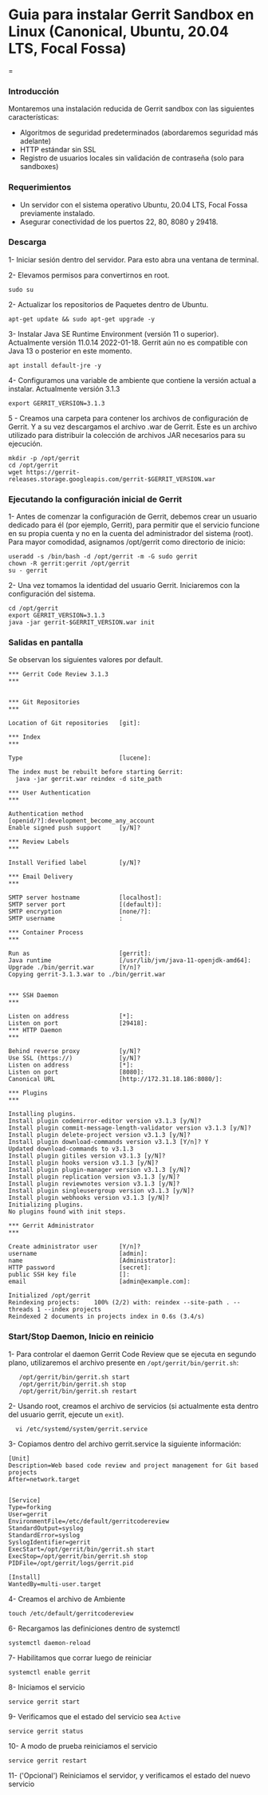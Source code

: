 # Guia para instalar Gerrit Sandbox en Linux (Canonical, Ubuntu, 20.04 LTS, Focal Fossa) 
=

### Introducción

Montaremos una instalación reducida de Gerrit sandbox con las siguientes características:
- Algoritmos de seguridad predeterminados (abordaremos seguridad más adelante)
- HTTP estándar sin SSL
- Registro de usuarios locales sin validación de contraseña (solo para sandboxes)

### Requerimientos

* Un servidor con el sistema operativo Ubuntu, 20.04 LTS, Focal Fossa previamente instalado.
* Asegurar conectividad de los puertos 22, 80, 8080 y 29418.

### Descarga 

1- Iniciar sesión dentro del servidor. Para esto abra una ventana de terminal.

2- Elevamos permisos para convertirnos en root.

```
sudo su
```

2- Actualizar los repositorios de Paquetes dentro de Ubuntu.

```
apt-get update && sudo apt-get upgrade -y
```

3- Instalar Java SE Runtime Environment (versión 11 o superior). Actualmente versión 11.0.14 2022-01-18. Gerrit aún no es compatible con Java 13 o posterior en este momento.

```
apt install default-jre -y
```

4- Configuramos una variable de ambiente que contiene la versión actual a instalar. Actualmente versión 3.1.3

```
export GERRIT_VERSION=3.1.3
```

5 - Creamos una carpeta para contener los archivos de configuración de Gerrit. Y a su vez descargamos el archivo .war de Gerrit. Este es un archivo utilizado para distribuir la colección de archivos JAR necesarios para su ejecución.

```
mkdir -p /opt/gerrit
cd /opt/gerrit
wget https://gerrit-releases.storage.googleapis.com/gerrit-$GERRIT_VERSION.war
```
### Ejecutando la configuración inicial de Gerrit


1- Antes de comenzar la configuración de Gerrit, debemos crear un usuario dedicado para él (por ejemplo, Gerrit), para permitir que el servicio funcione en su propia cuenta y no en la cuenta del administrador del sistema (root). Para mayor comodidad, asignamos /opt/gerrit como directorio de inicio:

```
useradd -s /bin/bash -d /opt/gerrit -m -G sudo gerrit
chown -R gerrit:gerrit /opt/gerrit
su - gerrit
```

2- Una vez tomamos la identidad del usuario Gerrit. Iniciaremos con la configuración del sistema.

```
cd /opt/gerrit
export GERRIT_VERSION=3.1.3
java -jar gerrit-$GERRIT_VERSION.war init
```

### Salidas en pantalla

Se observan los siguientes valores por default.

```
*** Gerrit Code Review 3.1.3
*** 


*** Git Repositories
*** 

Location of Git repositories   [git]: 

*** Index
*** 

Type                           [lucene]: 

The index must be rebuilt before starting Gerrit:
  java -jar gerrit.war reindex -d site_path

*** User Authentication
*** 

Authentication method          [openid/?]:development_become_any_account 
Enable signed push support     [y/N]? 

*** Review Labels
*** 

Install Verified label         [y/N]? 

*** Email Delivery
*** 

SMTP server hostname           [localhost]: 
SMTP server port               [(default)]: 
SMTP encryption                [none/?]: 
SMTP username                  : 

*** Container Process
*** 

Run as                         [gerrit]: 
Java runtime                   [/usr/lib/jvm/java-11-openjdk-amd64]: 
Upgrade ./bin/gerrit.war       [Y/n]? 
Copying gerrit-3.1.3.war to ./bin/gerrit.war


*** SSH Daemon
*** 

Listen on address              [*]: 
Listen on port                 [29418]: 
*** HTTP Daemon
*** 

Behind reverse proxy           [y/N]? 
Use SSL (https://)             [y/N]? 
Listen on address              [*]: 
Listen on port                 [8080]:
Canonical URL                  [http://172.31.18.186:8080/]: 

*** Plugins
*** 

Installing plugins.
Install plugin codemirror-editor version v3.1.3 [y/N]? 
Install plugin commit-message-length-validator version v3.1.3 [y/N]? 
Install plugin delete-project version v3.1.3 [y/N]? 
Install plugin download-commands version v3.1.3 [Y/n]? Y
Updated download-commands to v3.1.3
Install plugin gitiles version v3.1.3 [y/N]? 
Install plugin hooks version v3.1.3 [y/N]? 
Install plugin plugin-manager version v3.1.3 [y/N]? 
Install plugin replication version v3.1.3 [y/N]? 
Install plugin reviewnotes version v3.1.3 [y/N]? 
Install plugin singleusergroup version v3.1.3 [y/N]? 
Install plugin webhooks version v3.1.3 [y/N]? 
Initializing plugins.
No plugins found with init steps.

*** Gerrit Administrator
*** 

Create administrator user      [Y/n]? 
username                       [admin]: 
name                           [Administrator]: 
HTTP password                  [secret]: 
public SSH key file            []: 
email                          [admin@example.com]:

Initialized /opt/gerrit
Reindexing projects:    100% (2/2) with: reindex --site-path . --threads 1 --index projects
Reindexed 2 documents in projects index in 0.6s (3.4/s)

```

### Start/Stop Daemon, Inicio en reinicio

1- Para controlar el daemon Gerrit Code Review que se ejecuta en segundo plano, utilizaremos el archivo presente en `/opt/gerrit/bin/gerrit.sh`:

```
   /opt/gerrit/bin/gerrit.sh start
   /opt/gerrit/bin/gerrit.sh stop
   /opt/gerrit/bin/gerrit.sh restart
```

2- Usando root, creamos el archivo de servicios (si actualmente esta dentro del usuario gerrit, ejecute un `exit`).

```
  vi /etc/systemd/system/gerrit.service
```

3- Copiamos dentro del archivo gerrit.service la siguiente información:

```
[Unit]
Description=Web based code review and project management for Git based projects
After=network.target


[Service]
Type=forking
User=gerrit
EnvironmentFile=/etc/default/gerritcodereview
StandardOutput=syslog
StandardError=syslog
SyslogIdentifier=gerrit
ExecStart=/opt/gerrit/bin/gerrit.sh start
ExecStop=/opt/gerrit/bin/gerrit.sh stop
PIDFile=/opt/gerrit/logs/gerrit.pid

[Install]
WantedBy=multi-user.target
```

4- Creamos el archivo de Ambiente

```
touch /etc/default/gerritcodereview
```

6- Recargamos las definiciones dentro de systemctl


```
systemctl daemon-reload
```

7- Habilitamos que corrar luego de reiniciar

```
systemctl enable gerrit
```

8- Iniciamos el servicio

```
service gerrit start
```

9- Verificamos que el estado del servicio sea `Active`

```
service gerrit status
```

10- A modo de prueba reiniciamos el servicio

```
service gerrit restart
```

11- ('Opcional') Reiniciamos el servidor, y verificamos el estado del nuevo servicio
